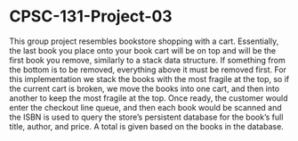 # CPSC-131-Project-03
This group project resembles bookstore shopping with a cart. Essentially, the last book you place onto your book cart will be on top and 
will be the first book you remove, similarly to a stack data structure. If something from the bottom is to be removed, everything above it must be 
removed first. For this implementation we stack the books with the most fragile at the top, so if the current cart is broken, we move the books into
one cart, and then into another to keep the most fragile at the top. Once ready, the customer would enter the checkout line queue, and then each book would be
scanned and the ISBN is used to query the store’s persistent database for the book’s full title, author, and price. A total is given based on the
books in the database.
